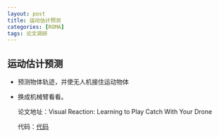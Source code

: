```yaml
---
layout: post
title: 运动估计预测
categories: [ROMA]
tags: 论文调研
---
```

## 运动估计预测

- 预测物体轨迹，并使无人机接住运动物体

- 换成机械臂看看。

  论文地址：Visual Reaction: Learning to Play Catch With Your Drone

  代码：[代码](https://github.com/KuoHaoZeng/Visual\_Reaction)

  

  
